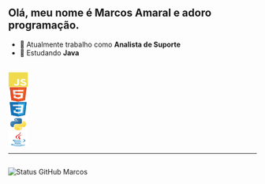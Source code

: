 <h2>Olá, meu nome é Marcos Amaral e adoro programação.</h2>

- 🔭 Atualmente trabalho como <b>Analista de Suporte</b>
- 🌱 Estudando <b>Java</b>

<div style="display: grid"><br>
  <img align="center" alt="Js" height="30" width="40" src="https://raw.githubusercontent.com/devicons/devicon/master/icons/javascript/javascript-plain.svg">
  <img align="center" alt="HTML" height="30" width="40" src="https://raw.githubusercontent.com/devicons/devicon/master/icons/html5/html5-original.svg">
  <img align="center" alt="CSS" height="30" width="40" src="https://raw.githubusercontent.com/devicons/devicon/master/icons/css3/css3-original.svg">
  <img align="center" alt="Python" height="30" width="40" src="https://raw.githubusercontent.com/devicons/devicon/master/icons/python/python-original.svg">
  <img align="center" alt="Java" height="30" width="40" src="https://raw.githubusercontent.com/devicons/devicon/master/icons/java/java-original.svg">
  
  <hr>
  
  ![Status GitHub Marcos](https://github-readme-stats.vercel.app/api?username=marcospsamaral&show_icons=true&theme=github_dark)
</div>
